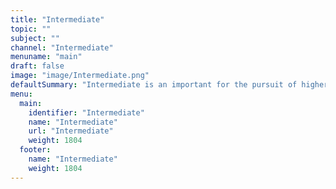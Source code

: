 ```yaml
---
title: "Intermediate"
topic: ""
subject: ""
channel: "Intermediate"
menuname: "main"
draft: false
image: "image/Intermediate.png"
defaultSummary: "Intermediate is an important for the pursuit of higher Education and Exam Preperation. Please review all the subjects and associated topics to perform well on teh Intermediate related Exams."
menu:
  main:
    identifier: "Intermediate"
    name: "Intermediate"
    url: "Intermediate"
    weight: 1804
  footer:
    name: "Intermediate"
    weight: 1804
---
```
















